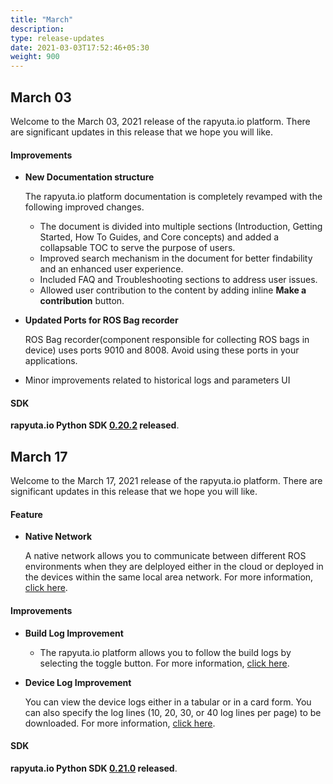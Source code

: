 ```yaml
---
title: "March"
description:
type: release-updates
date: 2021-03-03T17:52:46+05:30
weight: 900
---
```



## March 03
Welcome to the March 03, 2021 release of the rapyuta.io platform. There
are significant updates in this release that we hope you will like.


#### Improvements
* **New Documentation structure**

     The rapyuta.io platform documentation is completely revamped with the following improved changes.

     * The document is divided into multiple sections (Introduction, Getting Started, How To Guides, and Core concepts) and added a collapsable TOC to serve the purpose of  users.
     * Improved search mechanism in the document for better findability and an enhanced user experience.
     * Included FAQ and Troubleshooting sections to address user issues.
     * Allowed user contribution to the content by adding inline **Make a contribution** button.

* **Updated Ports for ROS Bag recorder** 

    ROS Bag recorder(component responsible for collecting ROS bags in device) uses ports 9010 and 8008. Avoid using these ports in your applications.

* Minor improvements related to historical logs and parameters UI


#### SDK

**rapyuta.io Python SDK [0.20.2](/3_how-tos/35_tooling_and_debugging/rapyuta-io-python-sdk/#installation) released**.


## March 17
Welcome to the March 17, 2021 release of the rapyuta.io platform. There
are significant updates in this release that we hope you will like.


#### Feature
* **Native Network**

    A native network allows you to communicate between different ROS environments when they are delployed either in the cloud or deployed in the devices within the same local area network. For more information, [click here](/5_deep-dives/53_networking-and-communication/535_ros-network-native/).


#### Improvements
* **Build Log Improvement**

    * The rapyuta.io platform allows you to follow the build logs by selecting the toggle button. For more information, [click here](/3_how-tos/35_tooling_and_debugging/debugging-logs/#device-logs).


* **Device Log Improvement** 

    You can view the device logs either in a tabular or in a card form. You can also specify the log lines (10, 20, 30, or 40 log lines per page) to be downloaded. For more information, [click here](/3_how-tos/35_tooling_and_debugging/file-management-devices/).


#### SDK

**rapyuta.io Python SDK [0.21.0](/3_how-tos/35_tooling_and_debugging/rapyuta-io-python-sdk/#installation) released**.

